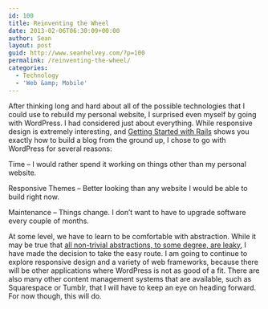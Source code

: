 ```yaml
---
id: 100
title: Reinventing the Wheel
date: 2013-02-06T06:30:09+00:00
author: Sean
layout: post
guid: http://www.seanhelvey.com/?p=100
permalink: /reinventing-the-wheel/
categories:
  - Technology
  - 'Web &amp; Mobile'
---
```

After thinking long and hard about all of the possible technologies that I could use to rebuild my personal website, I surprised even myself by going with WordPress. I had considered just about everything. While responsive design is extremely interesting, and <a title="Getting Started with Rails" href="http://guides.rubyonrails.org/getting_started.html" target="_blank">Getting Started with Rails</a> shows you exactly how to build a blog from the ground up, I chose to go with WordPress for several reasons:

Time &#8211; I would rather spend it working on things other than my personal website.

Responsive Themes &#8211; Better looking than any website I would be able to build right now.

Maintenance &#8211; Things change. I don&#8217;t want to have to upgrade software every couple of months.

At some level, we have to learn to be comfortable with abstraction. While it may be true that <a title="all non-trivial abstractions, to some degree, are leaky" href="http://www.joelonsoftware.com/articles/LeakyAbstractions.html" target="_blank">all non-trivial abstractions, to some degree, are leaky</a>, I have made the decision to take the easy route. I am going to continue to explore responsive design and a variety of web frameworks, because there will be other applications where WordPress is not as good of a fit. There are also many other content management systems that are available, such as Squarespace or Tumblr, that I will have to keep an eye on heading forward. For now though, this will do.